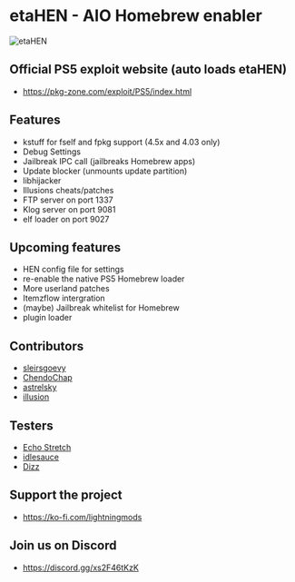 # etaHEN - AIO Homebrew enabler

![etaHEN](https://github.com/LightningMods/etaHEN/blob/main/ETAHEN.png)

## Official PS5 exploit website (auto loads etaHEN)
- https://pkg-zone.com/exploit/PS5/index.html

## Features
 - kstuff for fself and fpkg support (4.5x and 4.03 only)
 - Debug Settings
 - Jailbreak IPC call (jailbreaks Homebrew apps)
 - Update blocker (unmounts update partition)
 - libhijacker
 - Illusions cheats/patches
 - FTP server on port 1337
 - Klog server on port 9081
 - elf loader on port 9027

## Upcoming features
 - HEN config file for settings
 - re-enable the native PS5 Homebrew loader
 - More userland patches
 - Itemzflow intergration
 - (maybe) Jailbreak whitelist for Homebrew
 - plugin loader

## Contributors
- [sleirsgoevy](https://github.com/sleirsgoevy)
- [ChendoChap](https://github.com/ChendoChap)
- [astrelsky](https://github.com/astrelsky)
- [illusion](https://github.com/illusion0001)

## Testers
- [Echo Stretch](https://twitter.com/StretchEcho)
- [idlesauce](https://github.com/idlesauce)
- [Dizz](https://github.com/DizzRL)

## Support the project
- https://ko-fi.com/lightningmods

## Join us on Discord
- https://discord.gg/xs2F46tKzK
